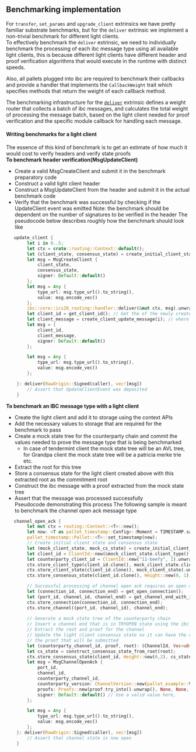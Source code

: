 ## Benchmarking implementation

For `transfer`, `set_params` and `upgrade_client` extrinsics we have pretty familiar substrate benchmarks, but for the `deliver` extrinsic
we implement a non-trivial benchmark for different light clients.  
To effectively benchmark the `deliver` extrinsic, we need to individually benchmark the processing of each ibc message type using all available light clients,
this is because different light clients have different header and proof verification algorithms that would execute in the runtime with distinct speeds.

Also, all pallets plugged into ibc are required to benchmark their callbacks and
provide a handler that implements the `CallbackWeight` trait which specifies methods that return the weight of each callback method.

The benchmarking infrastructure for the [`deliver`](/weight.rs#L178) extrinsic defines a weight router that collects a batch of ibc messages, and calculates the total weight of processing the message batch,
based on the light client needed for proof verification and the specific module callback for handling each message.

#### Writing benchmarks for a light client
The essence of this kind of benchmark is to get an estimate of how much it would cost to verify headers and verify state proofs  
**To benchmark header verification(MsgUpdateClient)**
- Create a valid MsgCreateClient and submit it in the benchmark preparatory code
- Construct a valid light client header
- Construct a MsgUpdateClient from the header and submit it in the actual benchmark code
- Verify that the benchmark was successful by checking if the UpdateClient event was emitted
  Note: the benchmark should be dependent on the number of signatures to be verified in the header
  The pseudocode below describes roughly how the benchmark should look like
```rust
   update_client {
        let i in 0..5;
        let ctx = crate::routing::Context::default();
        let (client_state, consensus_state) = create_initial_client_state_and_consensus_state(); 
        let msg = MsgCreateClient {
            client_state,
            consensus_state,
            signer: Default::default()
        };
        let msg = Any {
            type_url: msg.type_url().to_string(),
            value: msg.encode_vec()
        };
        ibc::core::ics26_routing::handler::deliver(&mut ctx, msg).unwrap();
        let client_id = get_client_id(); // Get the of the newly created client
        let client_message = create_client_update_message(i); // where i is the number of signatures to be verified in the created header
        let msg = {
            client_id,
            client_message,
            signer: Default::default()
        };

        let msg = Any {
            type_url: msg.type_url().to_string(),
            value: msg.encode_vec()
        };

    }: deliver(RawOrigin::Signed(caller), vec![msg])
        // Assert that UpdateClientEvent was deposited
    }
```
**To benchmark an IBC message type with a light client**
- Create the light client and add it to storage using the context APIs
- Add the necessary values to storage that are required for the benchmark to pass
- Create a mock state tree for the counterparty chain and commit the values needed to prove the message type that is being benchmarked
    - In case of tendermint client the mock state tree will be an AVL tree, for Grandpa client the mock state tree will be a patricia merke trie etc.
- Extract the root for this tree
- Store a consensus state for the light client created above with this extracted root as the commitment root
- Construct the ibc message with a proof extracted from the mock state tree
- Assert that the message was processed successfully  
  Pseudocode demonstrating this process
  The following sample is meant to benchmark the channel open ack message type
```rust
   channel_open_ack {
        let mut ctx = routing::Context::<T>::new();
        let now: <T as pallet_timestamp::Config>::Moment = TIMESTAMP.saturating_mul(1000);
        pallet_timestamp::Pallet::<T>::set_timestamp(now);
        // Create initial client state and consensus state
        let (mock_client_state, mock_cs_state) = create_initial_client_state_and_consensus_state();
        let client_id = ClientId::new(&mock_client_state.client_type(), 0).unwrap();
        let counterparty_client_id = ClientId::new("11-beefy", 1).unwrap();
        ctx.store_client_type(client_id.clone(), mock_client_state.client_type()).unwrap();
        ctx.store_client_state(client_id.clone(), mock_client_state).unwrap();
        ctx.store_consensus_state(client_id.clone(), Height::new(0, 1), mock_cs_state).unwrap();

        // Successful processing of channel open ack requires an open connection and a channel end to exist with a state of INIT
        let (connection_id, connection_end) = get_open_connection();
        let (port_id, channel_id, channel_end) = get_channel_end_with_init_state(connection_id);
        ctx.store_connection(connection_id, connection_end);
        ctx.store_channel((port_id, channel_id), channel_end);
        
        // Generate a mock state tree of the counterparty chain
        // Insert a channel end that is in TRYOPEN state using the ibc key path for channels
        // Extract the root and proof for the channel
        // Update the light client consensus state so it can have the required state root required to process
        // the proof that will be submitted
        let (counterparty_channel_id, proof, root): (ChannelId, Vec<u8>, Vec<u8>) = create_and_insert_values_in_mock_state_tree();
        let cs_state = construct_consensus_state_from_root(root);
        ctx.store_consensus_state(client_id, Height::new(0,2), cs_state);
        let msg = MsgChannelOpenAck {
            port_id,
            channel_id,
            counterparty_channel_id,
            counterparty_version: ChannelVersion::new(pallet_example::VERSION.to_string()),
            proofs: Proofs::new(proof.try_into().unwrap(), None, None, None, Height::new(0, 2)).unwrap(),
            signer: Default::default() // Use a valid value here,
        };

        let msg = Any {
            type_url: msg.type_url().to_string(),
            value: msg.encode_vec()
        };
    }: deliver(RawOrigin::Signed(caller), vec![msg])
        // Assert that channel state is now open
    }
```
